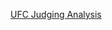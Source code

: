 
[UFC Judging Analysis]([httsp://example.com](https://oconnellryan.github.io/projects/judging.html))
